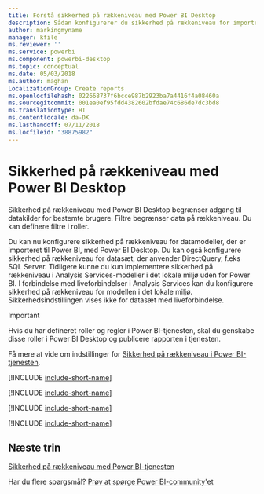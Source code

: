 ```yaml
---
title: Forstå sikkerhed på rækkeniveau med Power BI Desktop
description: Sådan konfigurerer du sikkerhed på rækkeniveau for importerede datasæt og DirectQuery i Power BI Desktop.
author: markingmyname
manager: kfile
ms.reviewer: ''
ms.service: powerbi
ms.component: powerbi-desktop
ms.topic: conceptual
ms.date: 05/03/2018
ms.author: maghan
LocalizationGroup: Create reports
ms.openlocfilehash: 022668737f6bcce987b2923ba7a4416f4a08460a
ms.sourcegitcommit: 001ea0ef95fdd4382602bfdae74c686de7dc3bd8
ms.translationtype: HT
ms.contentlocale: da-DK
ms.lasthandoff: 07/11/2018
ms.locfileid: "38875982"
---
```

# <a name="row-level-security-rls-with-power-bi-desktop"></a>Sikkerhed på rækkeniveau med Power BI Desktop
Sikkerhed på rækkeniveau med Power BI Desktop begrænser adgang til datakilder for bestemte brugere. Filtre begrænser data på rækkeniveau. Du kan definere filtre i roller.

Du kan nu konfigurere sikkerhed på rækkeniveau for datamodeller, der er importeret til Power BI, med Power BI Desktop. Du kan også konfigurere sikkerhed på rækkeniveau for datasæt, der anvender DirectQuery, f.eks SQL Server. Tidligere kunne du kun implementere sikkerhed på rækkeniveau i Analysis Services-modeller i det lokale miljø uden for Power BI. I forbindelse med liveforbindelser i Analysis Services kan du konfigurere sikkerhed på rækkeniveau for modellen i det lokale miljø. Sikkerhedsindstillingen vises ikke for datasæt med liveforbindelse.

> [!IMPORTANT]
> Hvis du har defineret roller og regler i Power BI-tjenesten, skal du genskabe disse roller i Power BI Desktop og publicere rapporten i tjenesten.
> 
> 

Få mere at vide om indstillinger for [Sikkerhed på rækkeniveau i Power BI-tjenesten](service-admin-rls.md).

[!INCLUDE [include-short-name](./includes/rls-desktop-define-roles.md)]

[!INCLUDE [include-short-name](./includes/rls-desktop-view-as-roles.md)]

[!INCLUDE [include-short-name](./includes/rls-limitations.md)]

[!INCLUDE [include-short-name](./includes/rls-faq.md)]

## <a name="next-steps"></a>Næste trin
[Sikkerhed på rækkeniveau med Power BI-tjenesten](service-admin-rls.md)  

Har du flere spørgsmål? [Prøv at spørge Power BI-community'et](http://community.powerbi.com/)

